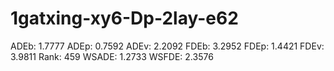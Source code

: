 # 1gatxing-xy6-Dp-2lay-e62

ADEb: 1.7777
ADEp: 0.7592
ADEv: 2.2092
FDEb: 3.2952
FDEp: 1.4421
FDEv: 3.9811
Rank: 459
WSADE: 1.2733
WSFDE: 2.3576